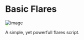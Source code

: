 # Basic Flares

![image](https://media.discordapp.net/attachments/1126897340335276102/1143293571420663910/basic-flares.png?width=1246&height=701)

A simple, yet powerfull flares script.
